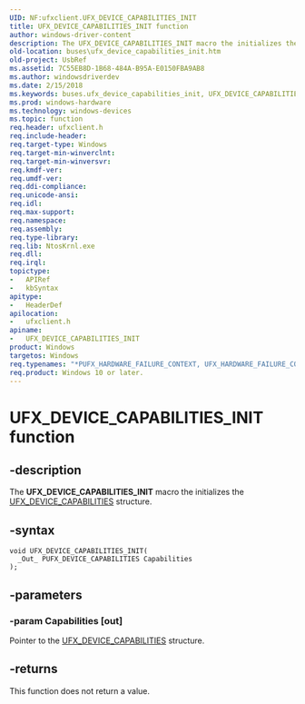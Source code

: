 ```yaml
---
UID: NF:ufxclient.UFX_DEVICE_CAPABILITIES_INIT
title: UFX_DEVICE_CAPABILITIES_INIT function
author: windows-driver-content
description: The UFX_DEVICE_CAPABILITIES_INIT macro the initializes the UFX_DEVICE_CAPABILITIES structure.
old-location: buses\ufx_device_capabilities_init.htm
old-project: UsbRef
ms.assetid: 7C55EB8D-1B68-484A-B95A-E0150FBA9AB8
ms.author: windowsdriverdev
ms.date: 2/15/2018
ms.keywords: buses.ufx_device_capabilities_init, UFX_DEVICE_CAPABILITIES_INIT function [Buses], UFX_DEVICE_CAPABILITIES_INIT, ufxclient/UFX_DEVICE_CAPABILITIES_INIT
ms.prod: windows-hardware
ms.technology: windows-devices
ms.topic: function
req.header: ufxclient.h
req.include-header: 
req.target-type: Windows
req.target-min-winverclnt: 
req.target-min-winversvr: 
req.kmdf-ver: 
req.umdf-ver: 
req.ddi-compliance: 
req.unicode-ansi: 
req.idl: 
req.max-support: 
req.namespace: 
req.assembly: 
req.type-library: 
req.lib: NtosKrnl.exe
req.dll: 
req.irql: 
topictype:
-	APIRef
-	kbSyntax
apitype:
-	HeaderDef
apilocation:
-	ufxclient.h
apiname:
-	UFX_DEVICE_CAPABILITIES_INIT
product: Windows
targetos: Windows
req.typenames: "*PUFX_HARDWARE_FAILURE_CONTEXT, UFX_HARDWARE_FAILURE_CONTEXT"
req.product: Windows 10 or later.
---
```


# UFX_DEVICE_CAPABILITIES_INIT function


## -description


The <b>UFX_DEVICE_CAPABILITIES_INIT</b> macro the initializes the <a href="..\ufxbase\ns-ufxbase-_ufx_device_capabilities.md">UFX_DEVICE_CAPABILITIES</a> structure.


## -syntax


````
void UFX_DEVICE_CAPABILITIES_INIT(
  _Out_ PUFX_DEVICE_CAPABILITIES Capabilities
);
````


## -parameters




### -param Capabilities [out]

Pointer to the <a href="..\ufxbase\ns-ufxbase-_ufx_device_capabilities.md">UFX_DEVICE_CAPABILITIES</a> structure.


## -returns



This function does not return a value.



